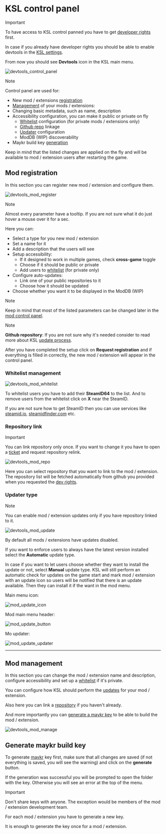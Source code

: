 ﻿# KSL control panel

> [!IMPORTANT]  
> To have access to KSL control panned you have to get [developer rights](https://github.com/trbflxr/ksl/blob/master/doc/guide/dev/developer_rights.md) first.

In case if you already have developer rights you should be able to enable devtools in the [KSL settings](../setup.md#dev-settings).

From now you should see **Devtools** icon in the KSL main menu.

![devtools_control_panel](../../images/devtools_control_panel.png)

> [!NOTE]  
> Control panel are used for:
> * New mod / extensions [registration](#mod-registration)
> * [Management](#mod-management) of your mods / extensions:
> * Changing basic metadata, such as name, description
> * Accessibility configuration, you can make it public or private on fly
>   * [Whitelist](#whitelist-management) configuration (for private mods / extensions only)
>   * [Github repo](#repository-link) linkage
>   * [Updater](updater.md) configuration
>   * ModDB (WIP) discoverability
> * Maykr build key [generation](#generate-maykr-build-key)

Keep in mind that the listed changes are applied on the fly and will be available to mod / extension users after restarting the game.

## Mod registration

In this section you can register new mod / extension and configure them.

![devtools_mod_register](../../images/devtools_mod_register.png)

> [!NOTE]  
> Almost every parameter have a tooltip. If you are not sure what it do just hover a mouse over it for a sec.

Here you can:

* Select a type for you new mod / extension
* Set a name for it
* Add a description that the users will see
* Setup accessibility:
    * If it designed to work in multiple games, check **cross-game** toggle
    * Choose if it should be public or private
    * Add users to [whitelist](#whitelist-management) (for private only)
* Configure auto-updates:
    * Link one of your public repositories to it
    * Choose how it should be updated
* Choose whether you want it to be displayed in the ModDB (WIP)

> [!NOTE]  
> Keep in mind that most of the listed parameters can be changed later in the [mod control panel](#mod-management).

> [!NOTE]  
> **Github repository**: If you are not sure why it's needed consider to read more about KSL [update process](https://github.com/trbflxr/ksl/blob/master/doc/guide/dev/updater.md).

After you have completed the setup click on **Request registration** and if everything is filled in correctly, the new mod / extension will appear in the control panel.

### Whitelist management

![devtools_mod_whitelist](../../images/devtools_mod_whitelist.png)

To whitelist users you have to add their **SteamID64** to the list. And to remove users from the whitelist click on **X** near the SteamID.

If you are not sure how to get SteamID then you can use services like [steamid.io](https://steamid.io), [steamidfinder.com](https://steamidfinder.com) etc.

### Repository link

> [!IMPORTANT]  
> You can link repository only once. If you want to change it you have to open a [ticket](https://discord.com/channels/716264804498538516/818886497570521109) and request repository relink.

![devtools_mod_repo](../../images/devtools_mod_repo.png)

Here you can select repository that you want to link to the mod / extension. The repository list will be fetched automatically from github you provided when you requested the [dev rights](https://github.com/trbflxr/ksl/blob/master/doc/guide/dev/developer_rights.md).

### Updater type

> [!NOTE]  
> You can enable mod / extension updates only if you have repository linked to it.

![devtools_mod_update](../../images/devtools_mod_update.png)

By default all mods / extensions have updates disabled.

If you want to enforce users to always have the latest version installed select the **Automatic** update type.

In case if you want to let users choose whether they want to install the update or not, select **Manual** update type. KSL will still perform an automatic check for updates on the game start and mark mod / extension with an update icon so users will be notified that there is an update available. Then they can install it if the want in the mod menu.

Main menu icon:

![mod_update_icon](../../images/mod_update_icon.png)

Mod main menu header:

![mod_update_button](../../images/mod_update_button.png)

Mo updater:

![mod_update_updater](../../images/mod_update_updater.png)

---

## Mod management

In this section you can change the mod / extension name and description, configure accessibility and set up a [whitelist](#whitelist-management) if it's private.

You can configure how KSL should perform the [updates](#updater-type) for your mod / extension.

Also here you can link a [repository](#repository-link) if you haven't already.

And more importantly you can [generate a maykr key](#generate-maykr-build-key) to be able to build the mod / extension.

![devtools_mod_manage](../../images/devtools_mod_manage.png)

## Generate maykr build key

To generate [maykr](https://github.com/trbflxr/ksl/blob/master/doc/guide/dev/maykr.md) key first, make sure that all changes are saved (if not everything is saved, you will see the warning) and click on the **generate** button.

If the generation was successful you will be prompted to open the folder with the key. Otherwise you will see an error at the top of the menu.

> [!IMPORTANT]  
> Don't share keys with anyone. The exception would be members of the mod / extension development team.
>
> For each mod / extension you have to generate a new key.
>
> It is enough to generate the key once for a mod / extension.
